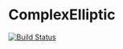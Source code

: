 # ComplexElliptic

[![Build Status](https://github.com/tinatorabi/ComplexElliptic.jl/actions/workflows/CI.yml/badge.svg?branch=main)](https://github.com/tinatorabi/ComplexElliptic.jl/actions/workflows/CI.yml?query=branch%3Amain)
